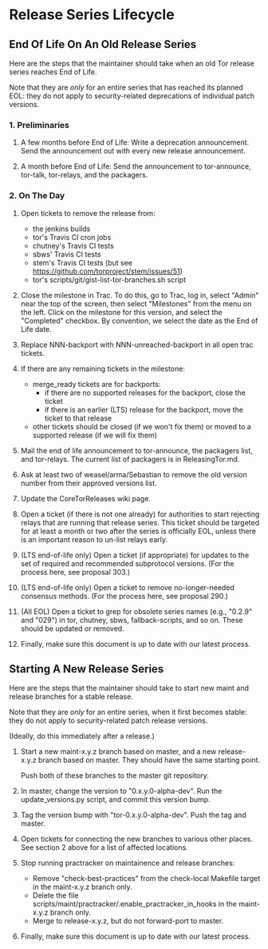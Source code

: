# Release Series Lifecycle


## End Of Life On An Old Release Series

Here are the steps that the maintainer should take when an old Tor release
series reaches End of Life.

Note that they are _only_ for an entire series that has reached its planned
EOL: they do not apply to security-related deprecations of individual
patch versions.


### 1. Preliminaries

1. A few months before End of Life:
   Write a deprecation announcement.
   Send the announcement out with every new release announcement.

2. A month before End of Life:
   Send the announcement to tor-announce, tor-talk, tor-relays, and the
   packagers.


### 2. On The Day

1. Open tickets to remove the release from:
   - the jenkins builds
   - tor's Travis CI cron jobs
   - chutney's Travis CI tests
   - sbws' Travis CI tests
   - stem's Travis CI tests (but see
     https://github.com/torproject/stem/issues/51)
   - tor's scripts/git/gist-list-tor-branches.sh script

2. Close the milestone in Trac. To do this, go to Trac, log in,
   select "Admin" near the top of the screen, then select "Milestones" from
   the menu on the left.  Click on the milestone for this version, and
   select the "Completed" checkbox. By convention, we select the date as
   the End of Life date.

3. Replace NNN-backport with NNN-unreached-backport in all open trac tickets.

4. If there are any remaining tickets in the milestone:
     - merge_ready tickets are for backports:
       - if there are no supported releases for the backport, close the ticket
       - if there is an earlier (LTS) release for the backport, move the ticket
         to that release
     - other tickets should be closed (if we won't fix them) or moved to a
       supported release (if we will fix them)

5. Mail the end of life announcement to tor-announce, the packagers list,
   and tor-relays. The current list of packagers is in ReleasingTor.md.

6. Ask at least two of weasel/arma/Sebastian to remove the old version
   number from their approved versions list.

7. Update the CoreTorReleases wiki page.

8. Open a ticket (if there is not one already) for authorities to
    start rejecting relays that are running that release series.
    This ticket should be targeted for at least a month or two
    after the series is officially EOL, unless there is an important
    reason to un-list relays early.

9. (LTS end-of-life only) Open a ticket (if appropriate) for updates to the
    set of required and recommended subprotocol versions.  (For the process
    here, see proposal 303.)

10. (LTS end-of-life only) Open a ticket to remove no-longer-needed
    consensus methods. (For the process here, see proposal 290.)

11. (All EOL) Open a ticket to grep for obsolete series names (e.g., "0.2.9"
    and "029") in tor, chutney, sbws, fallback-scripts, and so on. These
    should be updated or removed.

12. Finally, make sure this document is up to date with our latest
   process.

## Starting A New Release Series

Here are the steps that the maintainer should take to start new maint and
release branches for a stable release.

Note that they are _only_ for an entire series, when it first becomes stable:
they do not apply to security-related patch release versions.

(Ideally, do this immediately after a release.)

1. Start a new maint-x.y.z branch based on master, and a new
   release-x.y.z branch based on master. They should have the same
   starting point.

   Push both of these branches to the master git repository.

2. In master, change the version to "0.x.y.0-alpha-dev". Run the
   update_versions.py script, and commit this version bump.

3. Tag the version bump with "tor-0.x.y.0-alpha-dev". Push the tag
   and master.

4. Open tickets for connecting the new branches to various other
   places.  See section 2 above for a list of affected locations.

5. Stop running practracker on maintainence and release branches:
   * Remove "check-best-practices" from the check-local Makefile
     target in the maint-x.y.z branch only.
   * Delete the file scripts/maint/practracker/.enable_practracker_in_hooks
     in the maint-x.y.z branch only.
   * Merge to release-x.y.z, but do not forward-port to master.

6. Finally, make sure this document is up to date with our latest
   process.
